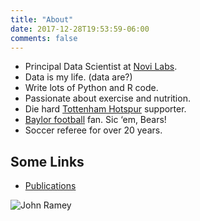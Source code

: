 ```yaml
---
title: "About"
date: 2017-12-28T19:53:59-06:00
comments: false
---
```


* Principal Data Scientist at [Novi Labs](http://novilabs.com/).
* Data is my life. (data are?)
* Write lots of Python and R code.
* Passionate about exercise and nutrition.
* Die hard [Tottenham Hotspur](https://twitter.com/SpursOfficial) supporter.
* [Baylor football](https://twitter.com/BUFootball) fan. Sic ‘em, Bears!
* Soccer referee for over 20 years.

## Some Links

* [Publications](https://scholar.google.com/citations?user=1g4uXl8AAAAJ&hl=en)

![John Ramey](https://avatars3.githubusercontent.com/u/261183)
